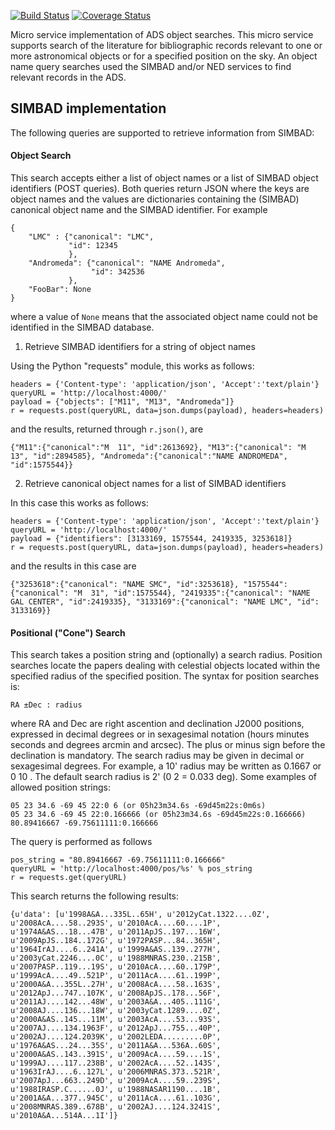 [![Build Status](https://travis-ci.org/adsabs/object_service.svg?branch=master)](https://travis-ci.org/adsabs/object_service)
[![Coverage Status](https://coveralls.io/repos/adsabs/object_service/badge.svg)](https://coveralls.io/r/adsabs/object_service)

Micro service implementation of ADS object searches. This micro service supports search of the literature for bibliographic records relevant to one or more astronomical objects or for a specified position on the sky. An object name query searches used the SIMBAD and/or NED services to find relevant records in the ADS.

## SIMBAD implementation

The following queries are supported to retrieve information from SIMBAD:

#### Object Search
This search accepts either a list of object names or a list of SIMBAD object identifiers (POST queries). Both queries return JSON where the keys are object names and the values are dictionaries containing the (SIMBAD) canonical object name and the SIMBAD identifier. For example

    {
		"LMC" : {"canonical": "LMC",
		         "id": 12345
				 },
		"Andromeda": {"canonical": "NAME Andromeda",
		              "id": 342536
	             },
		"FooBar": None
	}

where a value of `None` means that the associated object name could not be identified in the SIMBAD database.

1. Retrieve SIMBAD identifiers for a string of object names

Using the Python "requests" module, this works as follows:

    headers = {'Content-type': 'application/json', 'Accept':'text/plain'}
	queryURL = 'http://localhost:4000/'
	payload = {"objects": ["M11", "M13", "Andromeda"]}
	r = requests.post(queryURL, data=json.dumps(payload), headers=headers)

and the results, returned through `r.json()`, are

    {"M11":{"canonical":"M  11", "id":2613692}, "M13":{"canonical": "M  13", "id":2894585}, "Andromeda":{"canonical":"NAME ANDROMEDA", "id":1575544}}

2. Retrieve canonical object names for a list of SIMBAD identifiers

In this case this works as follows:

    headers = {'Content-type': 'application/json', 'Accept':'text/plain'}
	queryURL = 'http://localhost:4000/'
	payload = {"identifiers": [3133169, 1575544, 2419335, 3253618]}
	r = requests.post(queryURL, data=json.dumps(payload), headers=headers)

and the results in this case are

    {"3253618":{"canonical": "NAME SMC", "id":3253618}, "1575544":{"canonical": "M  31", "id":1575544}, "2419335":{"canonical": "NAME GAL CENTER", "id":2419335}, "3133169":{"canonical": "NAME LMC", "id": 3133169}}

#### Positional ("Cone") Search
This search takes a position string and (optionally) a search radius. Position searches locate the papers dealing with celestial objects located within the specified radius of the specified position. The syntax for position searches is: 

    RA ±Dec : radius 

where RA and Dec are right ascention and declination J2000 positions, expressed in decimal degrees or in sexagesimal notation (hours minutes seconds and degrees arcmin and arcsec). The plus or minus sign before the declination is mandatory. The search radius may be given in decimal or sexagesimal degrees. For example, a 10' radius may be written as 0.1667 or 0 10 . The default search radius is 2' (0 2 = 0.033 deg). Some examples of allowed position strings:

    05 23 34.6 -69 45 22:0 6 (or 05h23m34.6s -69d45m22s:0m6s)
	05 23 34.6 -69 45 22:0.166666 (or 05h23m34.6s -69d45m22s:0.166666)
	80.89416667 -69.75611111:0.166666

The query is performed as follows

	pos_string = "80.89416667 -69.75611111:0.166666"
	queryURL = 'http://localhost:4000/pos/%s' % pos_string
	r = requests.get(queryURL)

This search returns the following results:

    {u'data': [u'1998A&A...335L..65H', u'2012yCat.1322....0Z', u'2008AcA....58..293S', u'2010AcA....60....1P', u'1974A&AS...18...47B', u'2011ApJS..197...16W', u'2009ApJS..184..172G', u'1972PASP...84..365H', u'1964IrAJ....6..241A', u'1999A&AS..139..277H', u'2003yCat.2246....0C', u'1988MNRAS.230..215B', u'2007PASP..119...19S', u'2010AcA....60..179P', u'1999AcA....49..521P', u'2011AcA....61..199P', u'2000A&A...355L..27H', u'2008AcA....58..163S', u'2012ApJ...747..107K', u'2008ApJS..178...56F', u'2011AJ....142...48W', u'2003A&A...405..111G', u'2008AJ....136...18W', u'2003yCat.1289....0Z', u'2000A&AS..145...11M', u'2003AcA....53...93S', u'2007AJ....134.1963F', u'2012ApJ...755...40P', u'2002AJ....124.2039K', u'2002LEDA.........0P', u'1976A&AS...24...35S', u'2011A&A...536A..60S', u'2000A&AS..143..391S', u'2009AcA....59....1S', u'1999AJ....117..238B', u'2002AcA....52..143S', u'1963IrAJ....6..127L', u'2006MNRAS.373..521R', u'2007ApJ...663..249D', u'2009AcA....59..239S', u'1988IRASP.C......0J', u'1988NASAR1190....1B', u'2001A&A...377..945C', u'2011AcA....61..103G', u'2008MNRAS.389..678B', u'2002AJ....124.3241S', u'2010A&A...514A...1I']}